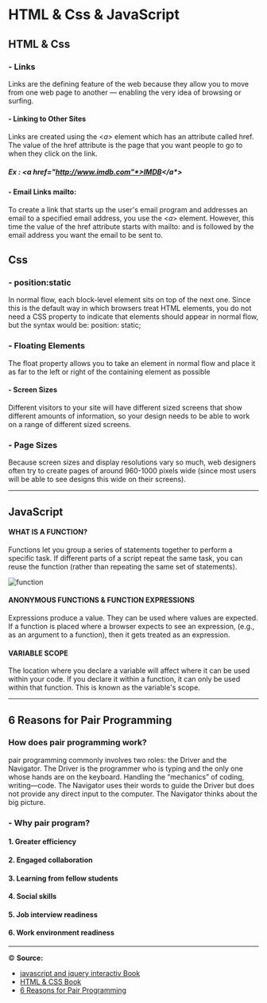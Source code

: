 # HTML & Css & JavaScript
## HTML & Css
### - Links
Links are the defining feature of the web because they allow you to move from one web page to another — enabling the very idea of browsing or surfing.
#### - Linking to Other Sites
Links are created using the <*a*> element which has an attribute called href. The value of the href attribute is the page that you want people to go to when they click on the link.
##### Ex : <*a href="http://www.imdb.com"*>IMDB<*/a*>


#### - Email Links mailto: 
To create a link that starts up the user's email program and addresses an email to a specified email address, you use the <*a*> element. However, this time the value of the href attribute starts with mailto: and is followed by the email address you want the email to be sent to.
 ## Css
 ### - position:static
 In normal flow, each block-level element sits on top of the next one. Since this is the default way in which browsers treat HTML elements, you do not need a CSS property to indicate that elements should appear in normal flow, but the syntax would be: position: static;
  ### - Floating Elements
The float property allows you to take an element in normal flow and place it as far to the left or right of the containing element as possible
#### - Screen Sizes
Different visitors to your site will have different sized screens that show different amounts of information, so your design needs to be able to work on a range of different sized screens.
### - Page Sizes
Because screen sizes and display resolutions vary so much, web designers often try to create pages of around 960-1000 pixels wide (since most users will be able to see designs this wide on their screens).

---------------------

## JavaScript
#### WHAT IS A FUNCTION?
Functions let you group a series of statements together to perform a specific task. If different parts of a script repeat the same task, you can reuse the function (rather than repeating the same set of statements). 

![function](https://cdn.programiz.com/sites/tutorial2program/files/javascript-recursion.png)

#### ANONYMOUS FUNCTIONS & FUNCTION EXPRESSIONS 
Expressions produce a value. They can be used where values are expected. If a function is placed where a browser expects to see an expression, (e.g., as an argument to a function), then it gets treated as an expression. 
#### VARIABLE SCOPE 
The location where you declare a variable will affect where it can be used within your code. If you declare it within a function, it can only be used within that function. This is known as the variable's scope. 

--------------- 

## 6 Reasons for Pair Programming
### How does pair programming work?
pair programming commonly involves two roles: the Driver and the Navigator. The Driver is the programmer who is typing and the only one whose hands are on the keyboard. Handling the “mechanics” of coding, writing—code. The Navigator uses their words to guide the Driver but does not provide any direct input to the computer. The Navigator thinks about the big picture.

### - Why pair program?
#### 1. Greater efficiency
#### 2. Engaged collaboration
#### 3. Learning from fellow students
#### 4. Social skills
#### 5. Job interview readiness
#### 6. Work environment readiness

---------------------------------

&copy; **Source:** 
-  [javascript and jquery interactiv Book](https://slack-files.com/files-pri-safe/TNGRRLUMA-F01TTSXQT5M/javascript_and_jquery_interactive_jon_du.pdf?c=1618418988-21b29523d81fd117)
- [HTML & CSS Book](https://slack-files.com/files-pri-safe/TNGRRLUMA-F01U4KQPKQB/html_css.pdf?c=1618333476-d711d572f1534bf2)
- [6 Reasons for Pair Programming](https://www.codefellows.org/blog/6-reasons-for-pair-programming/)

